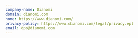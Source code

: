 ```yaml
---
company-name: Dianomi
domain: dianomi.com
home: https://www.dianomi.com/
privacy-policy: https://www.dianomi.com/legal/privacy.epl
email: dpo@dianomi.com
---
```




